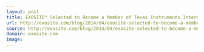 ```yaml
---
layout: post
title: EXOSITE™ Selected to Become a Member of Texas Instruments Internet of Things IoT Ecosystem
url: http://exosite.com/blog/2014/04/exosite-selected-to-become-a-member-of-texas-instruments-internet-of-things-iot-ecosystem/
source: http://exosite.com/blog/2014/04/exosite-selected-to-become-a-member-of-texas-instruments-internet-of-things-iot-ecosystem/
domain: exosite.com
image: 
---
```


